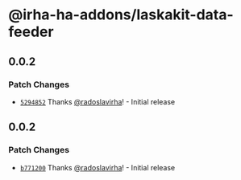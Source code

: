# @irha-ha-addons/laskakit-data-feeder

## 0.0.2

### Patch Changes

- [`5294852`](https://github.com/radoslavirha/ha-addons/commit/5294852e7208b0f061320ad0dd2d544c02b7aa8e) Thanks [@radoslavirha](https://github.com/radoslavirha)! - Initial release

## 0.0.2

### Patch Changes

- [`b771200`](https://github.com/radoslavirha/ha-addons/commit/b771200f366bfdcdddabd85830bb43af71667354) Thanks [@radoslavirha](https://github.com/radoslavirha)! - Initial release

